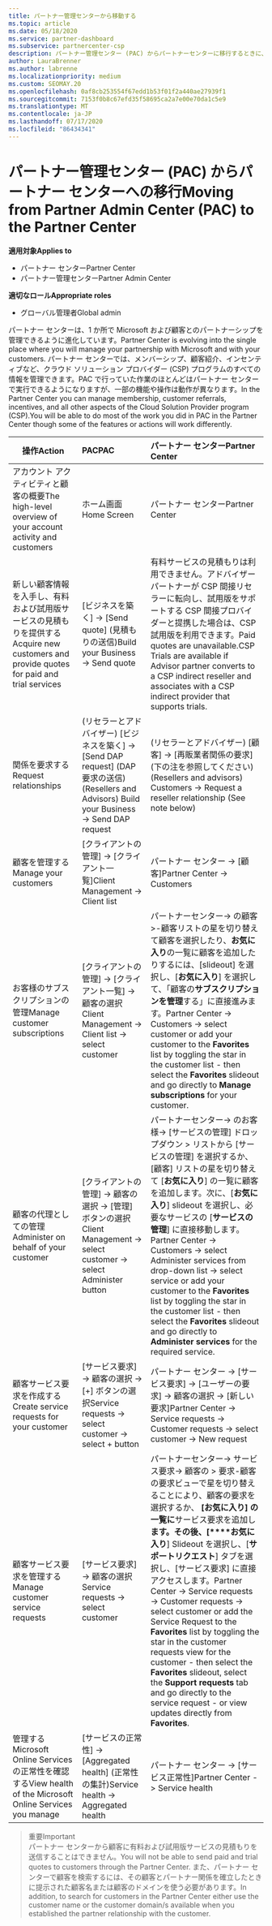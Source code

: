 ```yaml
---
title: パートナー管理センターから移動する
ms.topic: article
ms.date: 05/18/2020
ms.service: partner-dashboard
ms.subservice: partnercenter-csp
description: パートナー管理センター (PAC) からパートナーセンターに移行するときに、CSP プログラムのメンバーシップ、顧客紹介、インセンティブなどを管理する方法について説明します。
author: LauraBrenner
ms.author: labrenne
ms.localizationpriority: medium
ms.custom: SEOMAY.20
ms.openlocfilehash: 0af8cb253554f67edd1b53f01f2a440ae27939f1
ms.sourcegitcommit: 7153f0b8c67efd35f58695ca2a7e00e70da1c5e9
ms.translationtype: MT
ms.contentlocale: ja-JP
ms.lasthandoff: 07/17/2020
ms.locfileid: "86434341"
---
```

# <a name="moving-from-partner-admin-center-pac-to-the-partner-center"></a><span data-ttu-id="140ab-103">パートナー管理センター (PAC) からパートナー センターへの移行</span><span class="sxs-lookup"><span data-stu-id="140ab-103">Moving from Partner Admin Center (PAC) to the Partner Center</span></span>

<span data-ttu-id="140ab-104">**適用対象**</span><span class="sxs-lookup"><span data-stu-id="140ab-104">**Applies to**</span></span>
- <span data-ttu-id="140ab-105">パートナー センター</span><span class="sxs-lookup"><span data-stu-id="140ab-105">Partner Center</span></span>
- <span data-ttu-id="140ab-106">パートナー管理センター</span><span class="sxs-lookup"><span data-stu-id="140ab-106">Partner Admin Center</span></span>

<span data-ttu-id="140ab-107">**適切なロール**</span><span class="sxs-lookup"><span data-stu-id="140ab-107">**Appropriate roles**</span></span>
- <span data-ttu-id="140ab-108">グローバル管理者</span><span class="sxs-lookup"><span data-stu-id="140ab-108">Global admin</span></span>

<span data-ttu-id="140ab-109">パートナー センターは、1 か所で Microsoft および顧客とのパートナーシップを管理できるように進化しています。</span><span class="sxs-lookup"><span data-stu-id="140ab-109">Partner Center is evolving into the single place where you will manage your partnership with Microsoft and with your customers.</span></span> <span data-ttu-id="140ab-110">パートナー センターでは、メンバーシップ、顧客紹介、インセンティブなど、クラウド ソリューション プロバイダー (CSP) プログラムのすべての情報を管理できます。PAC で行っていた作業のほとんどはパートナー センターで実行できるようになりますが、一部の機能や操作は動作が異なります。</span><span class="sxs-lookup"><span data-stu-id="140ab-110">In the Partner Center you can manage membership, customer referrals, incentives, and all other aspects of the Cloud Solution Provider program (CSP).You will be able to do most of the work you did in PAC in the Partner Center though some of the features or actions will work differently.</span></span>


|<span data-ttu-id="140ab-111">**操作**</span><span class="sxs-lookup"><span data-stu-id="140ab-111">**Action**</span></span>   |<span data-ttu-id="140ab-112">**PAC**</span><span class="sxs-lookup"><span data-stu-id="140ab-112">**PAC**</span></span>   |<span data-ttu-id="140ab-113">**パートナー センター**</span><span class="sxs-lookup"><span data-stu-id="140ab-113">**Partner Center**</span></span>   |
|--------------|:--------------|:---------------|
|<span data-ttu-id="140ab-114">アカウント アクティビティと顧客の概要</span><span class="sxs-lookup"><span data-stu-id="140ab-114">The high-level overview of your account activity and customers</span></span>|<span data-ttu-id="140ab-115">ホーム画面</span><span class="sxs-lookup"><span data-stu-id="140ab-115">Home Screen</span></span>|<span data-ttu-id="140ab-116">パートナー センター</span><span class="sxs-lookup"><span data-stu-id="140ab-116">Partner Center</span></span>|
|<span data-ttu-id="140ab-117">新しい顧客情報を入手し、有料および試用版サービスの見積もりを提供する</span><span class="sxs-lookup"><span data-stu-id="140ab-117">Acquire new customers and provide quotes for paid and trial services</span></span>|<span data-ttu-id="140ab-118">[ビジネスを築く] -> [Send quote] (見積もりの送信)</span><span class="sxs-lookup"><span data-stu-id="140ab-118">Build your Business -> Send quote</span></span>|<span data-ttu-id="140ab-119">有料サービスの見積もりは利用できません。アドバイザー パートナーが CSP 間接リセラーに転向し、試用版をサポートする CSP 間接プロバイダーと提携した場合は、CSP 試用版を利用できます。</span><span class="sxs-lookup"><span data-stu-id="140ab-119">Paid quotes are unavailable.CSP Trials are available if Advisor partner converts to a CSP indirect reseller and associates with a CSP indirect provider that supports trials.</span></span> |
|<span data-ttu-id="140ab-120">関係を要求する</span><span class="sxs-lookup"><span data-stu-id="140ab-120">Request relationships</span></span>|<span data-ttu-id="140ab-121">(リセラーとアドバイザー) [ビジネスを築く] -> [Send DAP request] (DAP 要求の送信)</span><span class="sxs-lookup"><span data-stu-id="140ab-121">(Resellers and Advisors) Build your Business -> Send DAP request</span></span>|<span data-ttu-id="140ab-122">(リセラーとアドバイザー) [顧客] -> [再販業者関係の要求] (下の注を参照してください)</span><span class="sxs-lookup"><span data-stu-id="140ab-122">(Resellers and advisors) Customers -> Request a reseller relationship (See note below)</span></span>|
|<span data-ttu-id="140ab-123">顧客を管理する</span><span class="sxs-lookup"><span data-stu-id="140ab-123">Manage your customers</span></span>|<span data-ttu-id="140ab-124">[クライアントの管理] -> [クライアント一覧]</span><span class="sxs-lookup"><span data-stu-id="140ab-124">Client Management -> Client list</span></span>|<span data-ttu-id="140ab-125">パートナー センター -> [顧客]</span><span class="sxs-lookup"><span data-stu-id="140ab-125">Partner Center -> Customers</span></span>|
|<span data-ttu-id="140ab-126">お客様のサブスクリプションの管理</span><span class="sxs-lookup"><span data-stu-id="140ab-126">Manage customer subscriptions</span></span>|<span data-ttu-id="140ab-127">[クライアントの管理] -> [クライアント一覧] -> 顧客の選択</span><span class="sxs-lookup"><span data-stu-id="140ab-127">Client Management -> Client list -> select customer</span></span>|<span data-ttu-id="140ab-128">パートナーセンター-> の顧客 >-顧客リストの星を切り替えて顧客を選択したり、**お気に入り**の一覧に顧客を追加したりするには、[slideout] を選択し、[**お気に入り**] を選択して、「顧客の**サブスクリプションを管理**する」に直接進みます。</span><span class="sxs-lookup"><span data-stu-id="140ab-128">Partner Center -> Customers -> select customer or add your customer to the **Favorites** list by toggling the star in the customer list - then select the **Favorites** slideout and go directly to **Manage subscriptions** for your customer.</span></span>|
|<span data-ttu-id="140ab-129">顧客の代理としての管理</span><span class="sxs-lookup"><span data-stu-id="140ab-129">Administer on behalf of your customer</span></span>|<span data-ttu-id="140ab-130">[クライアントの管理] -> 顧客の選択 -> [管理] ボタンの選択</span><span class="sxs-lookup"><span data-stu-id="140ab-130">Client Management -> select customer -> select Administer button</span></span>|<span data-ttu-id="140ab-131">パートナーセンター-> のお客様-> [サービスの管理] ドロップダウン > リストから [サービスの管理] を選択するか、[顧客] リストの星を切り替えて [**お気に入り**] の一覧に顧客を追加します。次に、[**お気に入り**] slideout を選択し、必要なサービスの [**サービスの管理**] に直接移動します。</span><span class="sxs-lookup"><span data-stu-id="140ab-131">Partner Center -> Customers -> select Administer services from drop-down list -> select service or add your customer to the **Favorites** list by toggling the star in the customer list - then select the **Favorites** slideout and go directly to **Administer services** for the required service.</span></span>|
|<span data-ttu-id="140ab-132">顧客サービス要求を作成する</span><span class="sxs-lookup"><span data-stu-id="140ab-132">Create service requests for your customer</span></span>|<span data-ttu-id="140ab-133">[サービス要求] -> 顧客の選択 -> [+] ボタンの選択</span><span class="sxs-lookup"><span data-stu-id="140ab-133">Service requests -> select customer -> select + button</span></span> | <span data-ttu-id="140ab-134">パートナー センター -> [サービス要求] -> [ユーザーの要求] -> 顧客の選択 -> [新しい要求]</span><span class="sxs-lookup"><span data-stu-id="140ab-134">Partner Center -> Service requests -> Customer requests -> select customer -> New request</span></span>|
|<span data-ttu-id="140ab-135">顧客サービス要求を管理する</span><span class="sxs-lookup"><span data-stu-id="140ab-135">Manage customer service requests</span></span>| <span data-ttu-id="140ab-136">[サービス要求] -> 顧客の選択</span><span class="sxs-lookup"><span data-stu-id="140ab-136">Service requests -> select customer</span></span>|<span data-ttu-id="140ab-137">パートナーセンター-> サービス要求-> 顧客の > 要求-顧客の要求ビューで星を切り替えることにより、顧客の要求を選択するか、 **[お気に入り] の一覧に**サービス要求を追加し**ます。その後、[\*\*\*\*お気に入り**] Slideout を選択し、[**サポートリクエスト**] タブを選択し、[サービス要求] に直接アクセスします。</span><span class="sxs-lookup"><span data-stu-id="140ab-137">Partner Center -> Service requests -> Customer requests -> select customer or add the Service Request to the **Favorites** list by toggling the star in the customer requests view for the customer - then select the **Favorites** slideout, select the **Support requests** tab and go directly to the service request - or view updates directly from **Favorites**.</span></span>|
|<span data-ttu-id="140ab-138">管理する Microsoft Online Services の正常性を確認する</span><span class="sxs-lookup"><span data-stu-id="140ab-138">View health of the Microsoft Online Services you manage</span></span>|<span data-ttu-id="140ab-139">[サービスの正常性] -> [Aggregated health] (正常性の集計)</span><span class="sxs-lookup"><span data-stu-id="140ab-139">Service health -> Aggregated health</span></span>|<span data-ttu-id="140ab-140">パートナー センター -> [サービス正常性]</span><span class="sxs-lookup"><span data-stu-id="140ab-140">Partner Center -> Service health</span></span>|

><span data-ttu-id="140ab-141">重要</span><span class="sxs-lookup"><span data-stu-id="140ab-141">Important</span></span><br>
<span data-ttu-id="140ab-142">パートナー センターから顧客に有料および試用版サービスの見積もりを送信することはできません。</span><span class="sxs-lookup"><span data-stu-id="140ab-142">You will not be able to send paid and trial quotes to customers through the Partner Center.</span></span> <span data-ttu-id="140ab-143">また、パートナー センターで顧客を検索するには、その顧客とパートナー関係を確立したときに提示された顧客名または顧客のドメインを使う必要があります。</span><span class="sxs-lookup"><span data-stu-id="140ab-143">In addition, to search for customers in the Partner Center either use the customer name or the customer domain/s available when you established the partner relationship with the customer.</span></span>
